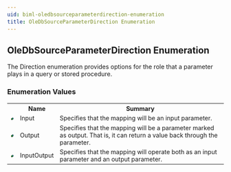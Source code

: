 ```yaml
---
uid: biml-oledbsourceparameterdirection-enumeration
title: OleDbSourceParameterDirection Enumeration
---
```


## OleDbSourceParameterDirection Enumeration

<div class="LanguageSummary"><div class ="SummaryItem">The Direction enumeration provides options for the role that a parameter plays in a query or stored procedure.</div></div>
<div class="EnumValueGroup">

### Enumeration Values

<table id="EnumValue" class="MemberList"><tbody><tr><th class="MemberTypeIconColumnHeader">&nbsp;</th><th class="MemberNameColumnHeader">Name</th><th class="MemberSummaryColumnHeader">Summary</th></tr><tr class="cd0"><td align="center" class="MemberTypeIcon"><img src="enumValue.png"></img></td><td class="MemberName">Input</td><td class="MemberSummary"><div class ="SummaryItem">Specifies that the mapping will be an input parameter.</div></td></tr><tr class="cd1"><td align="center" class="MemberTypeIcon"><img src="enumValue.png"></img></td><td class="MemberName">Output</td><td class="MemberSummary"><div class ="SummaryItem">Specifies that the mapping will be a parameter marked as output.  That is, it can return a value back through the parameter.</div></td></tr><tr class="cd0"><td align="center" class="MemberTypeIcon"><img src="enumValue.png"></img></td><td class="MemberName">InputOutput</td><td class="MemberSummary"><div class ="SummaryItem">Specifies that the mapping will operate both as an input parameter and an output parameter.</div></td></tr></tbody></table>
</div>